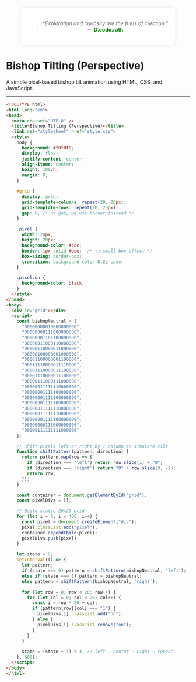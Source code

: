 <!-- Centered Quote Box -->
<div align="center">
  <div style="background-color: white; padding: 20px; border-radius: 10px; width: fit-content; box-shadow: 0 0 10px rgba(0,0,0,0.1);">
    <blockquote>
      <em>“Exploration and curiosity are the fuels of creation.”</em><br>
      — <span style="color:green;"><strong>D.code.rath</strong></span>
    </blockquote>
  </div>
</div>

# Bishop Tilting (Perspective)

A simple pixel-based bishop tilt animation using HTML, CSS, and JavaScript.

---

```html
<!DOCTYPE html>
<html lang="en">
<head>
  <meta charset="UTF-8" />
  <title>Bishop Tilting (Perspective)</title>
  <link rel="stylesheet" href="style.css">
  <style>
    body {
      background: #f0f0f0;
      display: flex;
      justify-content: center;
      align-items: center;
      height: 100vh;
      margin: 0;
    }

    #grid {
      display: grid;
      grid-template-columns: repeat(20, 20px);
      grid-template-rows: repeat(20, 20px);
      gap: 0; /* no gap, we use border instead */
    }

    .pixel {
      width: 20px;
      height: 20px;
      background-color: #ccc;
      border: 1px solid #eee;  /* 👈 small box effect */
      box-sizing: border-box;
      transition: background-color 0.2s ease;
    }

    .pixel.on {
      background-color: black;
    }
  </style>
</head>
<body>
  <div id="grid"></div>
  <script>
    const bishopNeutral = [
      "00000000010000000000",
      "00000000111000000000",
      "00000001101100000000",
      "00000011000110000000",
      "00000110000011000000",
      "00000100000001000000",
      "00001100000001100000",
      "00011110000011110000",
      "00001110000011100000",
      "00001110000011100000",
      "00000111000111000000",
      "00000011111110000000",
      "00000001111100000000",
      "00000001111100000000",
      "00000001111100000000",
      "00000011111110000000",
      "00000011111110000000",
      "00000001111100000000",
      "00000000111000000000",
      "00000111111111000000"
    ];

    // Shift pixels left or right by 1 column to simulate tilt
    function shiftPattern(pattern, direction) {
      return pattern.map(row => {
        if (direction === 'left') return row.slice(1) + "0";
        if (direction === 'right') return "0" + row.slice(0, -1);
        return row;
      });
    }

    const container = document.getElementById("grid");
    const pixelDivs = [];

    // Build static 20x20 grid
    for (let i = 0; i < 400; i++) {
      const pixel = document.createElement("div");
      pixel.classList.add("pixel");
      container.appendChild(pixel);
      pixelDivs.push(pixel);
    }

    let state = 0;
    setInterval(() => {
      let pattern;
      if (state === 0) pattern = shiftPattern(bishopNeutral, 'left');
      else if (state === 1) pattern = bishopNeutral;
      else pattern = shiftPattern(bishopNeutral, 'right');

      for (let row = 0; row < 20; row++) {
        for (let col = 0; col < 20; col++) {
          const i = row * 20 + col;
          if (pattern[row][col] === "1") {
            pixelDivs[i].classList.add("on");
          } else {
            pixelDivs[i].classList.remove("on");
          }
        }
      }

      state = (state + 1) % 3; // left → center → right → repeat
    }, 800);
  </script>
</body>
</html>
